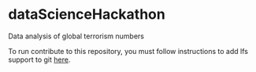 # dataScienceHackathon

Data analysis of global terrorism numbers

To run contribute to this repository, you must follow instructions to add lfs support to git [here].


[here]: https://git-lfs.github.com/
